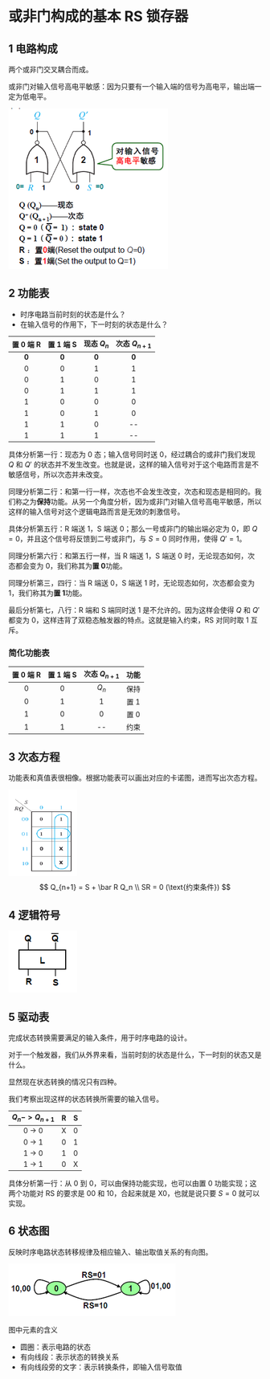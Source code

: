 # 或非门构成的基本 RS 锁存器

## 1 电路构成

两个或非门交叉耦合而成。

或非门对输入信号高电平敏感：因为只要有一个输入端的信号为高电平，输出端一定为低电平。

![或非门构成的基本RS锁存器电路构成](../_images/或非门构成的基本RS锁存器电路构成.png)

## 2 功能表

- 时序电路当前时刻的状态是什么？
- 在输入信号的作用下，下一时刻的状态是什么？

| 置 0 端 R | 置 1 端 S | 现态 $Q_n$ | 次态 $Q_{n+1}$ |
| :-------: | :-------: | :--------: | :------------: |
|   **0**   |   **0**   |   **0**    |     **0**      |
|     0     |     0     |     1      |       1        |
|     0     |     1     |     0      |       1        |
|     0     |     1     |     1      |       1        |
|     1     |     0     |     0      |       0        |
|     1     |     0     |     1      |       0        |
|     1     |     1     |     0      |       --       |
|     1     |     1     |     1      |       --       |

具体分析第一行：现态为 0 态；输入信号同时送 0，经过耦合的或非门我们发现 $Q$ 和 $Q'$ 的状态并不发生改变。也就是说，这样的输入信号对于这个电路而言是不敏感信号，所以次态并未改变。

同理分析第二行：和第一行一样，次态也不会发生改变，次态和现态是相同的。我们称之为**保持**功能。从另一个角度分析，因为或非门对输入信号高电平敏感，所以这样的输入信号对这个逻辑电路而言是无效的刺激信号。

具体分析第五行：R 端送 1，S 端送 0；那么一号或非门的输出端必定为 0，即 $Q =  0$，并且这个信号将反馈到二号或非门，与 $S = 0$ 同时作用，使得 $Q' = 1$。

同理分析第六行：和第五行一样，当 R 端送 1，S 端送 0 时，无论现态如何，次态都会变为 0，我们称其为**置 0**功能。

同理分析第三，四行：当 R 端送 0，S 端送 1 时，无论现态如何，次态都会变为 1，我们称其为**置 1**功能。

最后分析第七，八行：R 端和 S 端同时送 1 是不允许的。因为这样会使得 $Q$ 和 $Q'$ 都变为 0，这样违背了双稳态触发器的特点。这就是输入约束，RS 对同时取 1 互斥。

### 简化功能表

| 置 0 端 R | 置 1 端 S | 次态 $Q_{n+1}$ | 功能 |
| :-------: | :-------: | :------------: | :--: |
|     0     |     0     |     $Q_n$      | 保持 |
|     0     |     1     |       1        | 置 1 |
|     1     |     0     |       0        | 置 0 |
|     1     |     1     |       --       | 约束 |

## 3 次态方程

功能表和真值表很相像。根据功能表可以画出对应的卡诺图，进而写出次态方程。

![或非门构成的基本RS锁存器电路构成卡诺图](../_images/或非门构成的基本RS锁存器卡诺图.png)
$$
Q_{n+1} = S + \bar R Q_n \\
SR = 0 (\text{约束条件})
$$

## 4 逻辑符号

![或非门构成的基本RS锁存器逻辑符号](../_images/或非门构成的基本RS锁存器逻辑符号.png)

## 5 驱动表

完成状态转换需要满足的输入条件，用于时序电路的设计。

对于一个触发器，我们从外界来看，当前时刻的状态是什么，下一时刻的状态又是什么。

显然现在状态转换的情况只有四种。

我们考察出现这样的状态转换所需要的输入信号。

| $Q_n -> Q_{n+1}$ |  R   |  S   |
| :--------------: | :--: | :--: |
|      0 -> 0      |  X   |  0   |
|      0 -> 1      |  0   |  1   |
|      1 -> 0      |  1   |  0   |
|      1 -> 1      |  0   |  X   |

具体分析第一行：从 0 到 0，可以由保持功能实现，也可以由置 0 功能实现；这两个功能对 RS 的要求是 00 和 10，合起来就是 X0，也就是说只要 $S = 0$ 就可以实现。

## 6 状态图

反映时序电路状态转移规律及相应输入、输出取值关系的有向图。

![或非门构成的基本RS锁存器状态图](../_images/或非门构成的基本RS锁存器状态图.png)

图中元素的含义

- 圆圈：表示电路的状态
- 有向线段：表示状态的转换关系
- 有向线段旁的文字：表示转换条件，即输入信号取值
